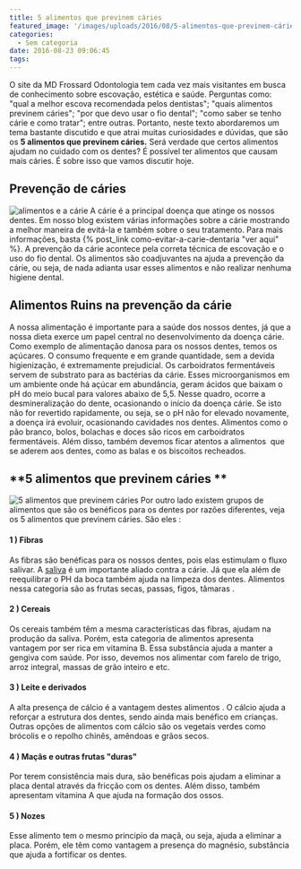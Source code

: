 ```yaml
---
title: 5 alimentos que previnem cáries
featured_image: '/images/uploads/2016/08/5-alimentos-que-previnem-cáries.jpg'
categories:
  - Sem categoria
date: 2016-08-23 09:06:45
tags:
---
```


O site da MD Frossard Odontologia tem cada vez mais visitantes em busca de conhecimento sobre escovação, estética e saúde. Perguntas como: "qual a melhor escova recomendada pelos dentistas"; "quais alimentos previnem cáries"; "por que devo usar o fio dental"; "como saber se tenho cárie e como tratar"; entre outras. Portanto, neste texto abordaremos um tema bastante discutido e que atrai muitas curiosidades e dúvidas, que são os **5 alimentos que previnem cáries.** Será verdade que certos alimentos ajudam no cuidado com os dentes? É possível ter alimentos que causam mais cáries. É sobre isso que vamos discutir hoje.

**Prevenção de cáries**
-----------------------

![alimentos e a cárie](/images/uploads/2016/08/alimentos-e-a-cárie.jpg) A cárie é a principal doença que atinge os nossos dentes. Em nosso blog existem várias informações sobre a cárie mostrando a melhor maneira de evitá-la e também sobre o seu tratamento. Para mais informações, basta {% post_link como-evitar-a-carie-dentaria "ver aqui" %}. A prevenção da cárie acontece pela correta técnica de escovação e o uso do fio dental. Os alimentos são coadjuvantes na ajuda a prevenção da cárie, ou seja, de nada adianta usar esses alimentos e não realizar nenhuma higiene dental.

**Alimentos Ruins na prevenção da cárie**
-----------------------------------------

A nossa alimentação é importante para a saúde dos nossos dentes, já que a nossa dieta exerce um papel central no desenvolvimento da doença cárie. Como exemplo de alimentação danosa para os nossos dentes, temos os açúcares. O consumo frequente e em grande quantidade, sem a devida higienização, é extremamente prejudicial. Os carboidratos fermentáveis servem de substrato para as bactérias da cárie. Esses microorganismos em um ambiente onde há açúcar em abundância, geram ácidos que baixam o pH do meio bucal para valores abaixo de 5,5. Nesse quadro, ocorre a desmineralização do dente, ocasionando o início da doença cárie. Se isto não for revertido rapidamente, ou seja, se o pH não for elevado novamente, a doença irá evoluir, ocasionando cavidades nos dentes. Alimentos como o pão branco, bolos, bolachas e doces são ricos em carboidratos fermentáveis. Além disso, também devemos ficar atentos a alimentos  que se aderem aos dentes, como as balas e os biscoitos recheados.

**5 alimentos que previnem cáries **
------------------------------------

![5 alimentos que previnem cáries](/images/uploads/2016/08/5-alimentos-que-previnem-cárie.jpg) Por outro lado existem grupos de alimentos que são os benéficos para os dentes por razões diferentes, veja os 5 alimentos que previnem cáries. São eles :

#### 1 ) Fibras 

As fibras são benéficas para os nossos dentes, pois elas estimulam o fluxo salivar. A [saliva](https://pt.wikipedia.org/wiki/Saliva) é um importante aliado contra a cárie. Já que ela além de reequilibrar o PH da boca também ajuda na limpeza dos dentes. Alimentos nessa categoria são as frutas secas, passas, figos, tâmaras .

#### 2 ) Cereais 

Os cereais também têm a mesma características das fibras, ajudam na produção da saliva. Porém, esta categoria de alimentos apresenta vantagem por ser rica em vitamina B. Essa substância ajuda a manter a gengiva com saúde. Por isso, devemos nos alimentar com farelo de trigo, arroz integral, massas de grão inteiro e etc.

#### 3 ) Leite e derivados

A alta presença de cálcio é a vantagem destes alimentos . O cálcio ajuda a reforçar a estrutura dos dentes, sendo ainda mais benéfico em crianças. Outras opções de alimentos com cálcio são os vegetais verdes como brócolis e o repolho chinês, amêndoas e grãos secos.

#### 4 ) Maçãs e outras frutas "duras" 

Por terem consistência mais dura, são benéficas pois ajudam a eliminar a placa dental através da fricção com os dentes. Além disso, também apresentam vitamina A que ajuda na formação dos ossos.

#### 5 ) Nozes

Esse alimento tem o mesmo principio da maçã, ou seja, ajuda a eliminar a placa. Porém, ele têm como vantagem a presença do magnésio, substância que ajuda a fortificar os dentes.